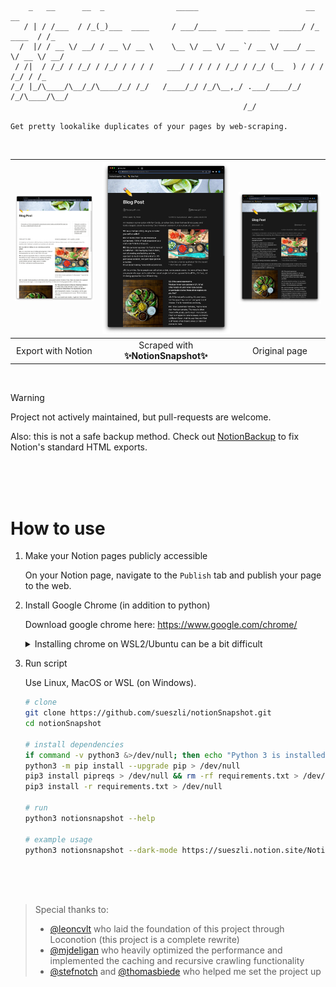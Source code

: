 ```
    _   __      __  _                _____                        __          __
   / | / /___  / /_(_)___  ____     / ___/____  ____ _____  _____/ /_  ____  / /_
  /  |/ / __ \/ __/ / __ \/ __ \    \__ \/ __ \/ __ `/ __ \/ ___/ __ \/ __ \/ __/
 / /|  / /_/ / /_/ / /_/ / / / /   ___/ / / / / /_/ / /_/ (__  ) / / / /_/ / /_
/_/ |_/\____/\__/_/\____/_/ /_/   /____/_/ /_/\__,_/ .___/____/_/ /_/\____/\__/
                                                    /_/

Get pretty lookalike duplicates of your pages by web-scraping.
```

<br>

| <img width="685" src="docs/assets/export.jpeg"> | <img width="685" src="docs/assets/snapshot.jpeg"> | <img width="685" src="docs/assets/original.jpeg"> |
| :---------------------------------------------: | :-----------------------------------------------: | :-----------------------------------------------: |
|               Export with Notion                |        Scraped with **✨NotionSnapshot✨**         |                   Original page                   |

<br>

> [!WARNING]
> Project not actively maintained, but pull-requests are welcome.
>
> Also: this is not a safe backup method. Check out [NotionBackup](https://github.com/sueszli/notionBackup) to fix Notion's standard HTML exports.

<br><br><br>

# How to use

1. Make your Notion pages publicly accessible
    
    On your Notion page, navigate to the `Publish` tab and publish your page to the web.

2. Install Google Chrome (in addition to python)

    Download google chrome here: https://www.google.com/chrome/

    <details>
    <summary>Installing chrome on WSL2/Ubuntu can be a bit difficult</summary>

    Installing headless Chrome on a Debian system may require a few extra steps:

    ```bash
    # install chrome on wsl/ubuntu
    sudo apt update && sudo apt upgrade -y
    wget https://dl.google.com/linux/direct/google-chrome-stable_current_amd64.deb
    sudo dpkg -i google-chrome-stable_current_amd64.deb
    sudo apt --fix-broken install
    rm -rf google-chrome-stable_current_amd64.deb
    ```
    </details>

3. Run script

    Use Linux, MacOS or WSL (on Windows).

    ```bash
    # clone
    git clone https://github.com/sueszli/notionSnapshot.git
    cd notionSnapshot

    # install dependencies
    if command -v python3 &>/dev/null; then echo "Python 3 is installed."; else echo "Python 3 is not installed."; fi
    python3 -m pip install --upgrade pip > /dev/null
    pip3 install pipreqs > /dev/null && rm -rf requirements.txt > /dev/null && pipreqs . > /dev/null
    pip3 install -r requirements.txt > /dev/null

    # run
    python3 notionsnapshot --help

    # example usage
    python3 notionsnapshot --dark-mode https://sueszli.notion.site/NotionSnapshot-Test-tiny-page-4dfa05657f774b45993542da4a8530c2
    ```

<br><br><br>

> Special thanks to:
> 
> -   [@leoncvlt](https://github.com/leoncvlt) who laid the foundation of this project through Loconotion (this project is a complete rewrite)
> -   [@mjdeligan](https://github.com/MJDeligan) who heavily optimized the performance and implemented the caching and recursive crawling functionality
> -   [@stefnotch](https://github.com/stefnotch/) and [@thomasbiede](https://github.com/ThomasBiede) who helped me set the project up

